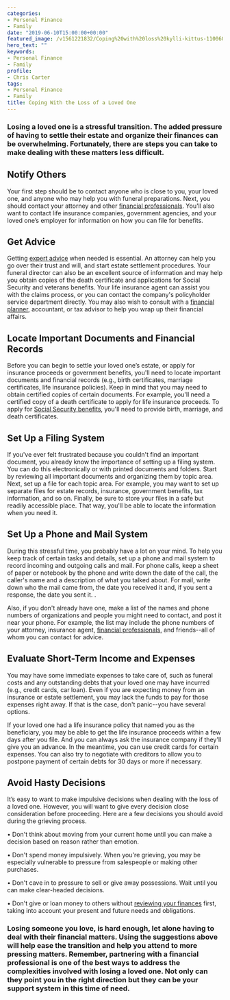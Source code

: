 ```yaml
---
categories:
- Personal Finance
- Family
date: "2019-06-10T15:00:00+00:00"
featured_image: /v1561221832/Coping%20with%20loss%20kylli-kittus-1100607-unsplash.jpg
hero_text: ""
keywords:
- Personal Finance
- Family
profile:
- Chris Carter
tags:
- Personal Finance
- Family
title: Coping With the Loss of a Loved One
---
```

### Losing a loved one is a stressful transition. The added pressure of having to settle their estate and organize their finances can be overwhelming. Fortunately, there are steps you can take to make dealing with these matters less difficult.

## Notify Others

Your first step should be to contact anyone who is close to you, your loved one, and anyone who may help you with funeral preparations. Next, you should contact your attorney and other [financial professionals](https://navalign.com/who-we-are/). You'll also want to contact life insurance companies, government agencies, and your loved one’s employer for information on how you can file for benefits.

## Get Advice

Getting [expert advice](https://navalign.com/why-navalign/) when needed is essential. An attorney can help you go over their trust and will, and start estate settlement procedures. Your funeral director can also be an excellent source of information and may help you obtain copies of the death certificate and applications for Social Security and veterans benefits. Your life insurance agent can assist you with the claims process, or you can contact the company's policyholder service department directly. You may also wish to consult with a [financial planner](https://navalign.com/what-we-do/fiduciary-financial-planning/), accountant, or tax advisor to help you wrap up their financial affairs.

## Locate Important Documents and Financial Records

Before you can begin to settle your loved one’s estate, or apply for insurance proceeds or government benefits, you'll need to locate important documents and financial records (e.g., birth certificates, marriage certificates, life insurance policies). Keep in mind that you may need to obtain certified copies of certain documents. For example, you'll need a certified copy of a death certificate to apply for life insurance proceeds. To apply for [Social Security benefits](https://navalign.com/updates/what-you-should-know-about-social-security/), you'll need to provide birth, marriage, and death certificates.

## Set Up a Filing System

If you've ever felt frustrated because you couldn't find an important document, you already know the importance of setting up a filing system. You can do this electronically or with printed documents and folders. Start by reviewing all important documents and organizing them by topic area. Next, set up a file for each topic area. For example, you may want to set up separate files for estate records, insurance, government benefits, tax information, and so on. Finally, be sure to store your files in a safe but readily accessible place. That way, you'll be able to locate the information when you need it.

## Set Up a Phone and Mail System

During this stressful time, you probably have a lot on your mind. To help you keep track of certain tasks and details, set up a phone and mail system to record incoming and outgoing calls and mail. For phone calls, keep a sheet of paper or notebook by the phone and write down the date of the call, the caller's name and a description of what you talked about. For mail, write down who the mail came from, the date you received it and, if you sent a response, the date you sent it. .

Also, if you don't already have one, make a list of the names and phone numbers of organizations and people you might need to contact, and post it near your phone. For example, the list may include the phone numbers of your attorney, insurance agent, [financial professionals](https://navalign.com/what-we-do/fiduciary-financial-planning/), and friends--all of whom you can contact for advice.

## Evaluate Short-Term Income and Expenses

You may have some immediate expenses to take care of, such as funeral costs and any outstanding debts that your loved one may have incurred (e.g., credit cards, car loan). Even if you are expecting money from an insurance or estate settlement, you may lack the funds to pay for those expenses right away. If that is the case, don't panic--you have several options.

If your loved one had a life insurance policy that named you as the beneficiary, you may be able to get the life insurance proceeds within a few days after you file. And you can always ask the insurance company if they'll give you an advance. In the meantime, you can use credit cards for certain expenses. You can also try to negotiate with creditors to allow you to postpone payment of certain debts for 30 days or more if necessary.

## Avoid Hasty Decisions

It’s easy to want to make impulsive decisions when dealing with the loss of a loved one. However, you will want to give every decision close consideration before proceeding. Here are a few decisions you should avoid during the grieving process.

• Don't think about moving from your current home until you can make a decision based on reason rather than emotion.

• Don't spend money impulsively. When you're grieving, you may be especially vulnerable to pressure from salespeople or making other purchases.

• Don't cave in to pressure to sell or give away possessions. Wait until you can make clear-headed decisions.

• Don't give or loan money to others without [reviewing your finances](https://navalign.com/who-we-are/) first, taking into account your present and future needs and obligations.

### Losing someone you love, is hard enough, let alone having to deal with their financial matters. Using the suggestions above will help ease the transition and help you attend to more pressing matters. Remember, partnering with a financial professional is one of the best ways to address the complexities involved with losing a loved one. Not only can they point you in the right direction but they can be your support system in this time of need.